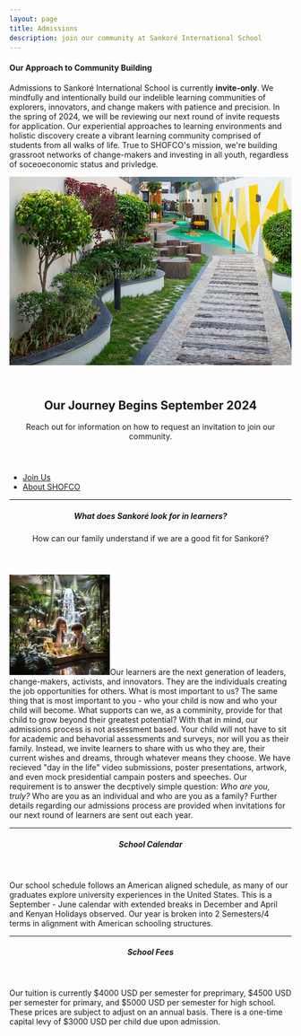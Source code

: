 ```yaml
---
layout: page
title: Admissions
description: join our community at Sankoré International School
---
```


<section>
	<h4>Our Approach to Community Building</h4>
	<p>Admissions to Sankoré International School is currently <strong>invite-only</strong>. We mindfully and intentionally build our indelible learning communities of explorers, innovators, and change makers with patience and precision. In the spring of 2024, we will be reviewing our next round of invite requests for application. Our experiential approaches to learning environments and holistic discovery create a vibrant learning community comprised of students from all walks of life. True to SHOFCO's mission, we're building grassroot networks of change-makers and investing in all youth, regardless of soceoeconomic status and privledge.</p>
	<header>
		<div class="box alt">
		<div class="row uniform 50%">
			<div class="12u"><span class="image fit"><img src="assets/images/My-School-1.jpg" alt="" /></span></div>
		</div>
	</div>
	</header>
	<div class="inner">
		<header>
			<h2>Our Journey Begins September 2024</h2>
			<p>Reach out for information on how to request an invitation to join our community.</p>
		</header>
		<ul class="actions vertical">
			<li><a href="https://8lb5xj0z5gw.typeform.com/to/rb3R2fui" class="button fit special" target="_blank">Join Us</a></li>
			<li><a href="https://www.shofco.org/" class="button fit" target="_blank">About SHOFCO</a></li>
		</ul>
	</div>
	<hr />
	<header>
		<h5>What does Sankoré look for in learners?</h5>
		<p>How can our family understand if we are a good fit for Sankoré?</p>
	</header>
	<p><span class="image left"><img src="assets/images/biophilic1-small.jpg" alt="" /></span>Our learners are the next generation of leaders, change-makers, activists, and innovators. They are the individuals creating the job opportunities for others. What is most important to us? The same thing that is most important to you - who your child is now and who your child will become. What supports can we, as a comminity, provide for that child to grow beyond their greatest potential? With that in mind, our admissions process is not assessment based. Your child will not have to sit for academic and behavorial assessments and surveys, nor will you as their family. Instead, we invite learners to share with us who they are, their current wishes and dreams, through whatever means they choose. We have recieved "day in the life" video submissions, poster presentations, artwork, and even mock presidential campain posters and speeches. Our requirement is to answer the decptively simple question: <i>Who are you, truly?</i> Who are you as an individual and who are you as a family? Further details regarding our admissions process are provided when invitations for our next round of learners are sent out each year.</p>
	<hr />
	<header>
		<h5>School Calendar</h5>
	</header>
	<p>Our school schedule follows an American aligned schedule, as many of our graduates explore university experiences in the United States. This is a September - June calendar with extended breaks in December and April and Kenyan Holidays observed. Our year is broken into 2 Semesters/4 terms in alignment with American schooling structures. </p>
	<hr />
	<header>
		<h5>School Fees</h5>
		</header>
	<p>Our tuition is currently $4000 USD per semester for preprimary, $4500 USD per semester for primary, and $5000 USD per semester for high school. These prices are subject to adjust on an annual basis. There is a one-time capital levy of $3000 USD per child due upon admission.</p>

	
